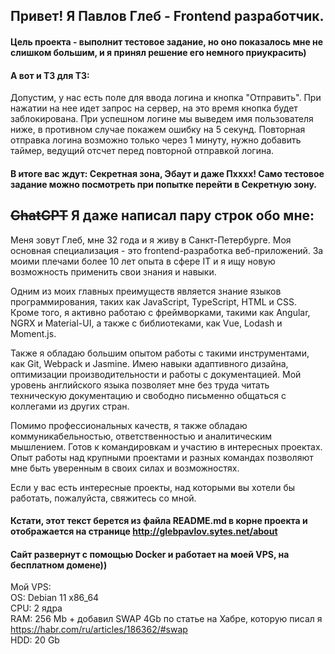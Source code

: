 ## Привет! Я Павлов Глеб - Frontend разработчик.

#### Цель проекта - выполнит тестовое задание, но оно показалось мне не слишком большим, и я принял решение его немного приукрасить)

#### А вот и ТЗ для ТЗ:

Допустим, у нас есть поле для ввода логина и кнопка "Отправить". При нажатии на нее идет запрос на сервер, на это время кнопка будет заблокирована. При успешном логине мы выведем имя пользователя ниже, в противном случае покажем ошибку на 5 секунд. Повторная отправка логина возможно только через 1 минуту, нужно добавить таймер, ведущий отсчет перед повторной отправкой логина.

#### В итоге вас ждут: Секретная зона, Эбаут и даже Пхххх! Само тестовое задание можно посмотреть при попытке перейти в Секретную зону.

## ~~GhatGPT~~ Я даже написал пару строк обо мне:

Меня зовут Глеб, мне 32 года и я живу в Санкт-Петербурге. Моя основная специализация - это frontend-разработка веб-приложений. За моими плечами более 10 лет опыта в сфере IT и я ищу новую возможность применить свои знания и навыки.

Одним из моих главных преимуществ является знание языков программирования, таких как JavaScript, TypeScript, HTML и CSS. Кроме того, я активно работаю с фреймворками, такими как Angular, NGRX и Material-UI, а также с библиотеками, как Vue, Lodash и Moment.js.

Также я обладаю большим опытом работы с такими инструментами, как Git, Webpack и Jasmine. Имею навыки адаптивного дизайна, оптимизации производительности и работы с документацией. Мой уровень английского языка позволяет мне без труда читать техническую документацию и свободно письменно общаться с коллегами из других стран.

Помимо профессиональных качеств, я также обладаю коммуникабельностью, ответственностью и аналитическим мышлением. Готов к командировкам и участию в интересных проектах. Опыт работы над крупными проектами и разных командах позволяют мне быть уверенным в своих силах и возможностях.

Если у вас есть интересные проекты, над которыми вы хотели бы работать, пожалуйста, свяжитесь со мной.

#### Кстати, этот текст берется из файла README.md в корне проекта и отображается на странице http://glebpavlov.sytes.net/about

#### Сайт развернут с помощью Docker и работает на моей VPS, на бесплатном домене))

Мой VPS:  
OS: Debian 11 x86_64  
CPU: 2 ядра  
RAM: 256 Mb + добавил SWAP 4Gb по статье на Хабре, которую писал я https://habr.com/ru/articles/186362/#swap  
HDD: 20 Gb
